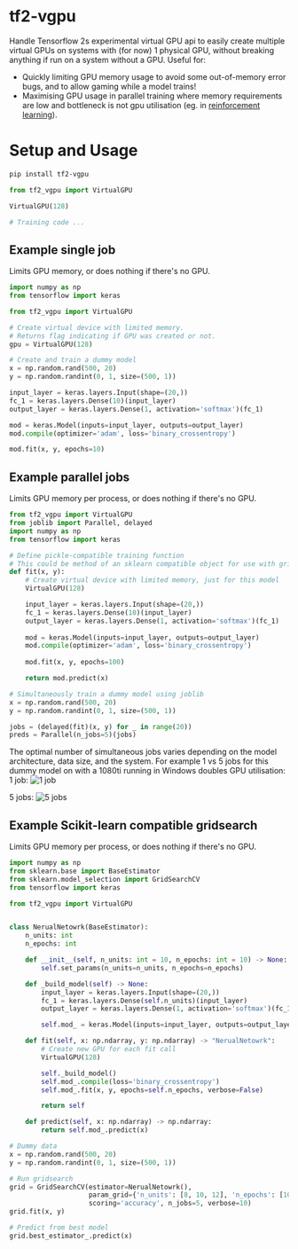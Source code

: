 # tf2-vgpu

Handle Tensorflow 2s experimental virtual GPU api to easily create multiple virtual GPUs on systems with (for now) 1 physical GPU, without breaking anything if run on a system without a GPU.
Useful for:
 - Quickly limiting GPU memory usage to avoid some out-of-memory error bugs, and to allow gaming while a model trains!  
 - Maximising GPU usage in parallel training where memory requirements are low and bottleneck is not gpu utilisation (eg. in [reinforcement learning](https://github.com/garethjns/reinforcement-learning-keras)). 
 
# Setup and Usage
````bash
pip install tf2-vgpu
````

```python 
from tf2_vgpu import VirtualGPU

VirtualGPU(128)

# Training code ...
```

## Example single job
Limits GPU memory, or does nothing if there's no GPU.

```python
import numpy as np
from tensorflow import keras

from tf2_vgpu import VirtualGPU

# Create virtual device with limited memory. 
# Returns flag indicating if GPU was created or not.
gpu = VirtualGPU(128)

# Create and train a dummy model
x = np.random.rand(500, 20)
y = np.random.randint(0, 1, size=(500, 1))

input_layer = keras.layers.Input(shape=(20,))
fc_1 = keras.layers.Dense(10)(input_layer)
output_layer = keras.layers.Dense(1, activation='softmax')(fc_1)

mod = keras.Model(inputs=input_layer, outputs=output_layer)
mod.compile(optimizer='adam', loss='binary_crossentropy')

mod.fit(x, y, epochs=10)
```

## Example parallel jobs
Limits GPU memory per process, or does nothing if there's no GPU.

```python
from tf2_vgpu import VirtualGPU
from joblib import Parallel, delayed
import numpy as np
from tensorflow import keras

# Define pickle-compatible training function
# This could be method of an sklearn compatible object for use with grid search
def fit(x, y):
    # Create virtual device with limited memory, just for this model 
    VirtualGPU(128)

    input_layer = keras.layers.Input(shape=(20,))
    fc_1 = keras.layers.Dense(10)(input_layer)
    output_layer = keras.layers.Dense(1, activation='softmax')(fc_1)
    
    mod = keras.Model(inputs=input_layer, outputs=output_layer)
    mod.compile(optimizer='adam', loss='binary_crossentropy')
    
    mod.fit(x, y, epochs=100)

    return mod.predict(x)

# Simultaneously train a dummy model using joblib
x = np.random.rand(500, 20)
y = np.random.randint(0, 1, size=(500, 1))

jobs = (delayed(fit)(x, y) for _ in range(20))
preds = Parallel(n_jobs=5)(jobs)
```

The optimal number of simultaneous jobs varies depending on the model architecture, data size, and the system. For example 1 vs 5 jobs for this dummy model on with a 1080ti running in Windows doubles GPU utilisation:
1 job:
![1 job](images/1job.png) 

5 jobs:
![5 jobs](images/5jobs.png) 

## Example Scikit-learn compatible gridsearch
Limits GPU memory per process, or does nothing if there's no GPU.

```python
import numpy as np
from sklearn.base import BaseEstimator
from sklearn.model_selection import GridSearchCV
from tensorflow import keras

from tf2_vgpu import VirtualGPU


class NerualNetowrk(BaseEstimator):
    n_units: int
    n_epochs: int

    def __init__(self, n_units: int = 10, n_epochs: int = 10) -> None:
        self.set_params(n_units=n_units, n_epochs=n_epochs)

    def _build_model(self) -> None:
        input_layer = keras.layers.Input(shape=(20,))
        fc_1 = keras.layers.Dense(self.n_units)(input_layer)
        output_layer = keras.layers.Dense(1, activation='softmax')(fc_1)

        self.mod_ = keras.Model(inputs=input_layer, outputs=output_layer)

    def fit(self, x: np.ndarray, y: np.ndarray) -> "NerualNetowrk":
        # Create new GPU for each fit call
        VirtualGPU(128)

        self._build_model()
        self.mod_.compile(loss='binary_crossentropy')
        self.mod_.fit(x, y, epochs=self.n_epochs, verbose=False)

        return self

    def predict(self, x: np.ndarray) -> np.ndarray:
        return self.mod_.predict(x)

# Dummy data
x = np.random.rand(500, 20)
y = np.random.randint(0, 1, size=(500, 1))

# Run gridsearch
grid = GridSearchCV(estimator=NerualNetowrk(),
                    param_grid={'n_units': [8, 10, 12], 'n_epochs': [10, 20, 30]},
                    scoring='accuracy', n_jobs=5, verbose=10)
grid.fit(x, y)

# Predict from best model 
grid.best_estimator_.predict(x)
```

